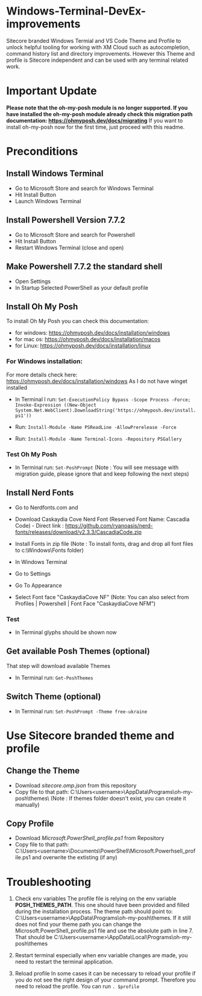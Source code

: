 # Windows-Terminal-DevEx-improvements
Sitecore branded Windows Termial and VS Code Theme and Profile to unlock helpful tooling for working with XM Cloud such as autocompletion, command history list and directory improvements. However this Theme and profile is Sitecore independent and can be used with any terminal related work.

# Important Update
**Please note that the oh-my-posh module is no longer supported. If you have installed the oh-my-posh module already check this migration path documentation: https://ohmyposh.dev/docs/migrating** If you want to install oh-my-posh now for the first time, just proceed with this readme.

# Preconditions

## Install Windows Terminal
- Go to Microsoft Store and search for Windows Terminal
- Hit Install Button
- Launch Windows Terminal

## Install Powershell Version 7.7.2
- Go to Microsoft Store and search for Powershell
- Hit Install Button
- Restart Windows Terminal (close and open)

## Make Powershell 7.7.2 the standard shell
- Open Settings
- In Startup Selected PowerShell as your default profile

## Install Oh My Posh
To install Oh My Posh you can check this documentation: 
- for windows: https://ohmyposh.dev/docs/installation/windows
- for mac os: https://ohmyposh.dev/docs/installation/macos
- for Linux: https://ohmyposh.dev/docs/installation/linux

### For Windows installation: 
For more details check here: https://ohmyposh.dev/docs/installation/windows 
As I do not have winget installed
- In Terminal I run: `Set-ExecutionPolicy Bypass -Scope Process -Force; Invoke-Expression ((New-Object System.Net.WebClient).DownloadString('https://ohmyposh.dev/install.ps1'))`

- Run: `Install-Module -Name PSReadLine -AllowPrerelease -Force`

- Run: `Install-Module -Name Terminal-Icons -Repository PSGallery`

### Test Oh My Posh

- In Terminal run: `Set-PoshPrompt` (Note : You will see message with migration guide, please ignore that and keep following the next steps)

## Install Nerd Fonts
- Go to Nerdfonts.com and
- Download Caskaydia Cove Nerd Font (Reserved Font Name: Cascadia Code) - Direct link : https://github.com/ryanoasis/nerd-fonts/releases/download/v2.3.3/CascadiaCode.zip
- Install Fonts in zip file (Note : To install fonts, drag and drop all font files to c:\Windows\Fonts folder)

- In Windows Terminal
- Go to Settings
- Go To Appearance
- Select Font face "CaskaydiaCove NF" (Note: You can also select from Profiles | Powershell | Font Face "CaskaydiaCove NFM")

### Test
- In Terminal glyphs should be shown now

## Get available Posh Themes (optional)
That step will download available Themes

- In Terminal run: `Get-PoshThemes`

## Switch Theme (optional)
- In Terminal run: `Set-PoshPrompt -Theme free-ukraine`

# Use Sitecore branded theme and profile

## Change the Theme 
- Download *sitecore.omp.json* from this repository 
- Copy file to that path: C:\Users\<username>\AppData\Programs\oh-my-posh\themes\ (Note : If themes folder doesn't exist, you can create it manually)

## Copy Profile
- Download *Microsoft.PowerShell_profile.ps1* from Repository
- Copy file to that path: C:\Users\<username>\Documents\PowerShell\Microsoft.Powerhsell_profile.ps1 and overwrite the extisting (if any)

# Troubleshooting

1. Check env variables
The profile file is relying on the env variable **POSH_THEMES_PATH**. This one should have been provided and filled during the installation process. The theme path should point to: C:\Users\<username>\AppData\Programs\oh-my-posh\themes. If it still does not find your theme path you can change the Microsoft.PowerShell_profile.ps1 file and use the absolute path in line 7. That should be C:\Users\<username>\AppData\Local\Programs\oh-my-posh\themes

2. Restart terminal
especially when env variable changes are made, you need to restart the terminal application.

3. Reload profile
In some cases it can be necessary to reload your profile if you do not see the right design of your command prompt. Therefore you need to reload the profile. You can run `. $profile`